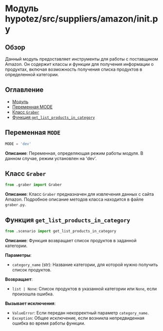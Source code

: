 # Модуль hypotez/src/suppliers/amazon/__init__.py

## Обзор

Данный модуль предоставляет инструменты для работы с поставщиком Amazon.  Он содержит классы и функции для получения информации о продуктах, включая возможность получения списка продуктов в определенной категории.

## Оглавление

* [Модуль](#модуль-src-suppliers-amazon)
* [Переменная MODE](#переменная-mode)
* [Класс `Graber`](#класс-graber)
* [Функция `get_list_products_in_category`](#функция-get_list_products_in_category)


## Переменная `MODE`

```python
MODE = 'dev'
```

**Описание**:  Переменная, определяющая режим работы модуля. В данном случае, режим установлен на 'dev'.

## Класс `Graber`

```python
from .graber import Graber
```

**Описание**:  Класс `Graber` предназначен для извлечения данных с сайта Amazon.  Подробное описание методов класса находится в файле `graber.py`.

## Функция `get_list_products_in_category`

```python
from .scenario import get_list_products_in_category
```

**Описание**: Функция возвращает список продуктов в заданной категории.


**Параметры**:
- `category_name` (str): Название категории, для которой нужно получить список продуктов.


**Возвращает**:
- `list | None`: Список продуктов в указанной категории или `None`, если произошла ошибка.


**Вызывает исключения**:
- `ValueError`: Если передан некорректный параметр `category_name`.
- `Exception`: Общее исключение, если возникла непредвиденная ошибка во время работы функции.